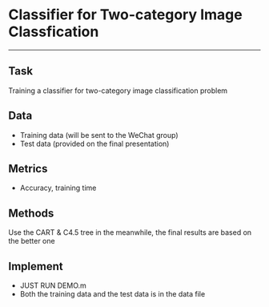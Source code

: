 # Classifier for Two-category Image Classfication #

----------

## Task ##
Training a classifier for two-category image classification problem
## Data ##
- Training data (will be sent to the WeChat group)
- Test data (provided on the final presentation)
## Metrics ##
- Accuracy, training time
## Methods ##
Use the CART & C4.5 tree in the meanwhile, the final results are based on the better one
## Implement ##
- JUST RUN DEMO.m
- Both the training data and the test data is in the data file
 